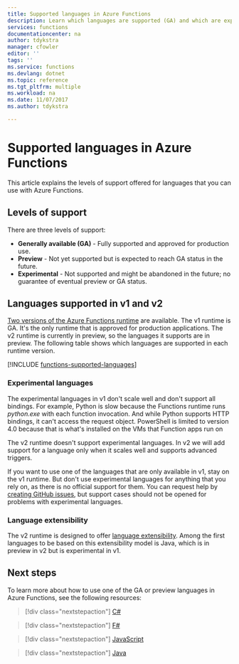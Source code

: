 ```yaml
---
title: Supported languages in Azure Functions
description: Learn which languages are supported (GA) and which are experimental or in preview.
services: functions
documentationcenter: na
author: tdykstra
manager: cfowler
editor: ''
tags: ''
ms.service: functions
ms.devlang: dotnet
ms.topic: reference
ms.tgt_pltfrm: multiple
ms.workload: na
ms.date: 11/07/2017
ms.author: tdykstra

---
```

# Supported languages in Azure Functions

This article explains the levels of support offered for languages that you can use with Azure Functions.

## Levels of support

There are three levels of support:

* **Generally available (GA)** - Fully supported and approved for production use.
* **Preview** - Not yet supported but is expected to reach GA status in the future.
* **Experimental** - Not supported and might be abandoned in the future; no guarantee of eventual preview or GA status.

## Languages supported in v1 and v2

[Two versions of the Azure Functions runtime](functions-versions.md) are available. The v1 runtime is GA. It's the only runtime that is approved for production applications. The v2 runtime is currently in preview, so the languages it supports are in preview. The following table shows which languages are supported in each runtime version.

[!INCLUDE [functions-supported-languages](../../includes/functions-supported-languages.md)]

### Experimental languages

The experimental languages in v1 don't scale well and don't support all bindings. For example, Python is slow because the Functions runtime runs *python.exe* with each function invocation. And while Python supports HTTP bindings, it can't access the request object. PowerShell is limited to version 4.0 because that is what's installed on the VMs that Function apps run on

The v2 runtime doesn't support experimental languages. In v2 we will add support for a language only when it scales well and supports advanced triggers.

If you want to use one of the languages that are only available in v1, stay on the v1 runtime. But don't use experimental languages for anything that you rely on, as there is no official support for them. You can request help by [creating GitHub issues](https://github.com/Azure/azure-webjobs-sdk-script/issues), but support cases should not be opened for problems with experimental languages. 

### Language extensibility

The v2 runtime is designed to offer [language extensibility](https://github.com/Azure/azure-webjobs-sdk-script/wiki/Language-Extensibility). Among the first languages to be based on this extensibility model is Java, which is in preview in v2 but is experimental in v1.

## Next steps

To learn more about how to use one of the GA or preview languages in Azure Functions, see the following resources:

> [!div class="nextstepaction"]
> [C#](functions-reference-csharp.md)

> [!div class="nextstepaction"]
> [F#](functions-reference-fsharp.md)

> [!div class="nextstepaction"]
> [JavaScript](functions-reference-node.md)

> [!div class="nextstepaction"]
> [Java](functions-reference-java.md)
